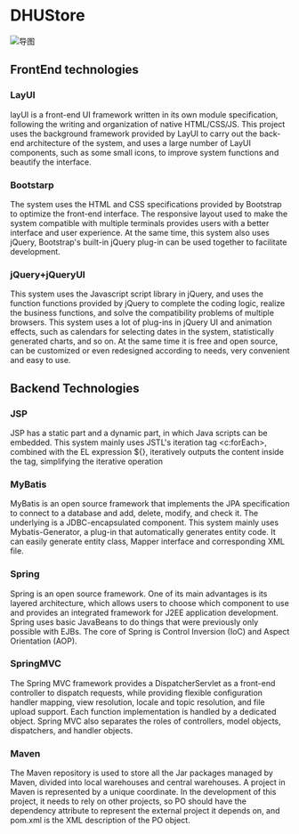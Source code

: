 # DHUStore
![导图](https://github.com/lmy1108/DHUStore/blob/master/image/graph.png)
## FrontEnd technologies
### LayUI
layUI is a front-end UI framework written in its own module specification, following the writing and organization of native HTML/CSS/JS. This project uses the background framework provided by LayUI to carry out the back-end architecture of the system, and uses a large number of LayUI components, such as some small icons, to improve system functions and beautify the interface.
### Bootstarp
The system uses the HTML and CSS specifications provided by Bootstrap to optimize the front-end interface. The responsive layout used to make the system compatible with multiple terminals provides users with a better interface and user experience. At the same time, this system also uses jQuery, Bootstrap's built-in jQuery plug-in can be used together to facilitate development.
### jQuery+jQueryUI
This system uses the Javascript script library in jQuery, and uses the function functions provided by jQuery to complete the coding logic, realize the business functions, and solve the compatibility problems of multiple browsers.
This system uses a lot of plug-ins in jQuery UI and animation effects, such as calendars for selecting dates in the system, statistically generated charts, and so on. At the same time it is free and open source, can be customized or even redesigned according to needs, very convenient and easy to use.
## Backend Technologies
### JSP
JSP has a static part and a dynamic part, in which Java scripts can be embedded. This system mainly uses JSTL's iteration tag <c:forEach>, combined with the EL expression ${}, iteratively outputs the content inside the tag, simplifying the iterative operation
### MyBatis
MyBatis is an open source framework that implements the JPA specification to connect to a database and add, delete, modify, and check it. The underlying is a JDBC-encapsulated component.
This system mainly uses Mybatis-Generator, a plug-in that automatically generates entity code. It can easily generate entity class, Mapper interface and corresponding XML file.
### Spring
Spring is an open source framework. One of its main advantages is its layered architecture, which allows users to choose which component to use and provides an integrated framework for J2EE application development. Spring uses basic JavaBeans to do things that were previously only possible with EJBs. The core of Spring is Control Inversion (IoC) and Aspect Orientation (AOP).
### SpringMVC
The Spring MVC framework provides a DispatcherServlet as a front-end controller to dispatch requests, while providing flexible configuration handler mapping, view resolution, locale and topic resolution, and file upload support. Each function implementation is handled by a dedicated object. Spring MVC also separates the roles of controllers, model objects, dispatchers, and handler objects.
### Maven
The Maven repository is used to store all the Jar packages managed by Maven, divided into local warehouses and central warehouses. A project in Maven is represented by a unique coordinate. In the development of this project, it needs to rely on other projects, so PO should have the dependency attribute to represent the external project it depends on, and pom.xml is the XML description of the PO object.



